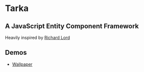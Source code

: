 # Tarka

## A JavaScript Entity Component Framework

Heavily inspired by [Richard Lord](http://www.richardlord.net/blog/what-is-an-entity-framework)

## Demos

* [Wallpaper](http://james.spry-leverton.com)

